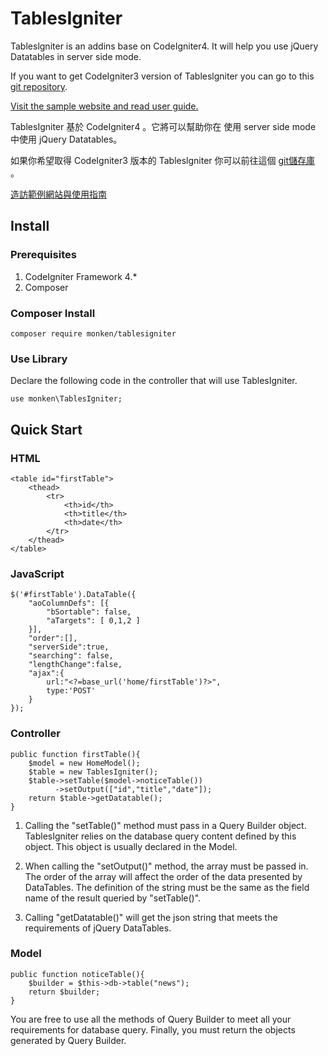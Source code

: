 # TablesIgniter

Tableslgniter is an addins base on CodeIgniter4. It will help you use jQuery Datatables in server side mode.

If you want to get CodeIgniter3 version of Tableslgniter you can go to this [git repository](https://github.com/monkenWu/TablesIgniter_CI3).

[Visit the sample website and read user guide.](https://tablesigniter.monken.tw/)

TablesIgniter 基於 CodeIgniter4 。它將可以幫助你在 使用 server side mode 中使用 jQuery Datatables。 

如果你希望取得 CodeIgniter3 版本的 Tableslgniter 你可以前往這個 [git儲存庫](https://github.com/monkenWu/TablesIgniter_CI3) 。

[造訪範例網站與使用指南](https://tablesigniter.monken.tw/)

## Install

### Prerequisites
1. CodeIgniter Framework 4.*
2. Composer

### Composer Install

```
composer require monken/tablesigniter
```
### Use Library

Declare the following code in the controller that will use TablesIgniter.

```
use monken\TablesIgniter;
```

## Quick Start

### HTML

```
<table id="firstTable">
    <thead>
        <tr>
            <th>id</th>
            <th>title</th>
            <th>date</th>
        </tr>
    </thead>
</table>

```

### JavaScript

```
$('#firstTable').DataTable({
    "aoColumnDefs": [{ 
        "bSortable": false,
        "aTargets": [ 0,1,2 ] 
    }],
    "order":[],
    "serverSide":true,
    "searching": false,
    "lengthChange":false,
    "ajax":{
        url:"<?=base_url('home/firstTable')?>",
        type:'POST'
    }
});
```

### Controller

```
public function firstTable(){
    $model = new HomeModel();
    $table = new TablesIgniter();
    $table->setTable($model->noticeTable())
          ->setOutput(["id","title","date"]);
    return $table->getDatatable();
}
```

1. Calling the "setTable()" method must pass in a Query Builder object. TablesIgniter relies on the database query content defined by this object. This object is usually declared in the Model.

2. When calling the "setOutput()" method, the array must be passed in. The order of the array will affect the order of the data presented by DataTables. The definition of the string must be the same as the field name of the result queried by "setTable()".

3. Calling "getDatatable()" will get the json string that meets the requirements of jQuery DataTables.

### Model

```
public function noticeTable(){
    $builder = $this->db->table("news");
    return $builder;
}
```

You are free to use all the methods of Query Builder to meet all your requirements for database query. Finally, you must return the objects generated by Query Builder.
